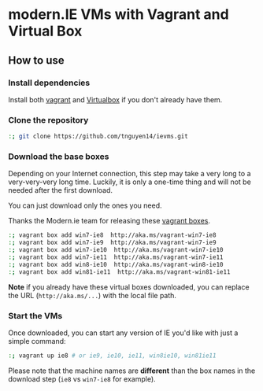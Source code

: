 # modern.IE VMs with Vagrant and Virtual Box
## How to use

### Install dependencies
Install both [vagrant](https://www.vagrantup.com/downloads.html) and [Virtualbox](https://www.virtualbox.org/wiki/Downloads) if you don't already have them.

### Clone the repository

```sh
:; git clone https://github.com/tnguyen14/ievms.git
```

### Download the base boxes
Depending on your Internet connection, this step may take a very long to a very-very-very long time. Luckily, it is only a one-time thing and will not be needed after the first download.

You can just download only the ones you need.

Thanks the Modern.ie team for releasing these [vagrant boxes](http://blog.syntaxc4.net/post/2014/09/03/windows-boxes-for-vagrant-courtesy-of-modern-ie.aspx).

```sh
:; vagrant box add win7-ie8  http://aka.ms/vagrant-win7-ie8
:; vagrant box add win7-ie9  http://aka.ms/vagrant-win7-ie9
:; vagrant box add win7-ie10  http://aka.ms/vagrant-win7-ie10
:; vagrant box add win7-ie11  http://aka.ms/vagrant-win7-ie11
:; vagrant box add win8-ie10  http://aka.ms/vagrant-win8-ie10
:; vagrant box add win81-ie11  http://aka.ms/vagrant-win81-ie11
```

**Note** if you already have these virtual boxes downloaded, you can replace the URL (`http://aka.ms/...`) with the local file path.

### Start the VMs
Once downloaded, you can start any version of IE you'd like with just a simple command:

```sh
:; vagrant up ie8 # or ie9, ie10, ie11, win8ie10, win81ie11
```

Please note that the machine names are **different** than the box names in the download step (`ie8` vs `win7-ie8` for example).
